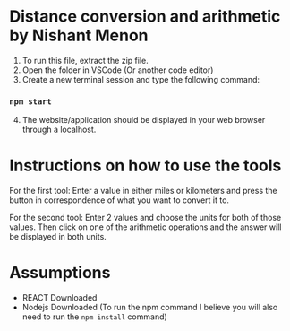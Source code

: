 # Distance conversion and arithmetic by Nishant Menon

1. To run this file, extract the zip file.
2. Open the folder in VSCode (Or another code editor)
3. Create a new terminal session and type the following command:

### `npm start`

4. The website/application should be displayed in your web browser through a localhost.

# Instructions on how to use the tools

For the first tool: Enter a value in either miles or kilometers and press the button in correspondence of
what you want to convert it to.

For the second tool: Enter 2 values and choose the units for both of those values.
Then click on one of the arithmetic operations and the answer will be displayed in both units.

# Assumptions
 - REACT Downloaded
 - Nodejs Downloaded
 (To run the npm command I believe you will also need to run the ```npm install``` command) 
